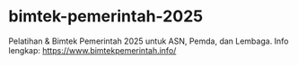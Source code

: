 # bimtek-pemerintah-2025
Pelatihan &amp; Bimtek Pemerintah 2025 untuk ASN, Pemda, dan Lembaga. Info lengkap: https://www.bimtekpemerintah.info/
